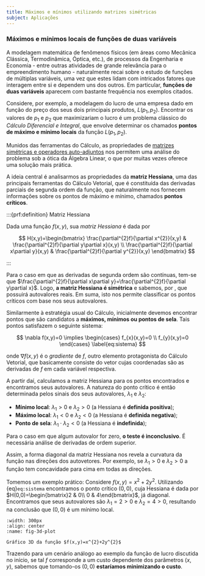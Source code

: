 ```yaml
---
title: Máximos e mínimos utilizando matrizes simétricas
subject: Aplicações
---
```


### Máximos e mínimos locais de funções de duas variáveis

A modelagem matemática de fenômenos físicos (em áreas como Mecânica Clássica, Termodinâmica, Óptica, etc.), de processos da Engenharia e Economia - entre outras atividades de grande relevância para o empreendimento humano - naturalmente recai sobre o estudo de funções de múltiplas variáveis, uma vez que estes lidam com intricados fatores que interagem entre si e dependem uns dos outros. Em particular, **funções de duas variáveis** aparecem com bastante frequência nos exemplos citados.

Considere, por exemplo, a modelagem do lucro de uma empresa dado em função do preço dos seus dois principais produtos, $L(p_{1},p_{2})$. Encontrar os valores de $p_{1}$ e $p_{2}$ que maximizariam o lucro é um problema clássico do *Cálculo Diferencial e Integral*, que envolve determinar os chamados **pontos de máximo e mínimo locais** da função $L(p_{1},p_{2})$. 

Munidos das ferramentas do Cálculo, as propriedades de [matrizes simétricas e operadores auto-adjuntos](../topicos/operadores-auto-adjuntos.md) nos permitem uma análise do problema sob a ótica da Álgebra Linear, o que por muitas vezes oferece uma solução mais prática.

A ideia central é analisarmos as propriedades da **matriz Hessiana**, uma das principais ferramentas do Cálculo Vetorial, que é constituída das derivadas parciais de segunda ordem da função, que naturalmente nos fornecem informações sobre os pontos de máximo e mínimo, chamados **pontos críticos**.

:::{prf:definition} Matriz Hessiana

Dada uma função $f(x,y)$, sua *matriz Hessiana* é dada por

$$
H(x,y)=\begin{bmatrix}
\frac{\partial^{2}f}{\partial x^{2}}(x,y) & \frac{\partial^{2}f}{\partial y\partial x}(x,y) \\
\frac{\partial^{2}f}{\partial x\partial y}(x,y)  & \frac{\partial^{2}f}{\partial y^{2}}(x,y)
\end{bmatrix}
$$

:::

Para o caso em que as derivadas de segunda ordem são contínuas, tem-se que $\frac{\partial^{2}f}{\partial x\partial y}=\frac{\partial^{2}f}{\partial y\partial x}$. Logo, **a matriz Hessiana é simétrica** e sabemos, por [](#lema2), que possuirá autovalores reais. Em suma, isto nos permite classificar os pontos críticos com base nos seus autovalores.

Similarmente à estratégia usual do Cálculo, inicialmente devemos encontrar pontos que são candidatos a **máximos, mínimos ou pontos de sela**. Tais pontos satisfazem o seguinte sistema:

$$
\nabla f(x,y)=0 \implies \begin{cases}
f_{x}(x,y)=0 \\
f_{y}(x,y)=0
\end{cases}
\label{eq:sistema}
$$

onde $\nabla f(x,y)$ é o *gradiente* de $f$, outro elemento protagonista do Cálculo Vetorial, que basicamente consiste do vetor cujas coordenadas são as derivadas de $f$ em cada variável respectiva.

A partir daí, calculamos a matriz Hessiana para os pontos encontrados e encontramos seus autovalores. A natureza do ponto crítico é então determinada pelos sinais dos seus autovalores, $\lambda_{1}$ e $\lambda_{2}$:

- **Mínimo local**: $\lambda_{1}>0$ e $\lambda_{2}>0$ (a Hessiana é **definida positiva**);
- **Máximo local**: $\lambda_{1}<0$ e $\lambda_{2}<0$ (a Hessiana é **definida negativa**);
- **Ponto de sela**: $\lambda_{1}\cdot \lambda_{2}<0$ (a Hessiana é **indefinida**);

Para o caso em que algum autovalor for zero, **o teste é inconclusivo**. É necessária análise de derivadas de ordem superior.

Assim, a forma diagonal da matriz Hessiana nos revela a curvatura da função nas direções dos autovetores. Por exemplo, se $\lambda_{1}>0$ e $\lambda_{2}>0$ a função tem concavidade para cima em todas as direções.

Tomemos um exemplo prático: Considere $f(x,y)=x^{2}+2y^{2}$. Utilizando {eq}`eq:sistema` encontramos o ponto crítico $(0,0)$, cuja Hessiana é dada por $H(0,0)=\begin{bmatrix}2 & 0\\ 0 & 4\end{bmatrix}$, já diagonal. Encontramos que seus autovalores são $\lambda_{1}=2>0$ e $\lambda_{2}=4>0$, resultando na conclusão que $(0,0)$ é um mínimo local.

```{figure} graph.png
:width: 300px
:align: center
:name: fig-3d-plot

Gráfico 3D da função $f(x,y)=x^{2}+2y^{2}$
```

Trazendo para um cenário análogo ao exemplo da função de lucro discutida no início, se tal $f$ corresponde a um custo dependente dos parâmetros $(x,y)$, sabemos que tomando-os $(0,0)$ **estaríamos minimizando o custo**.

